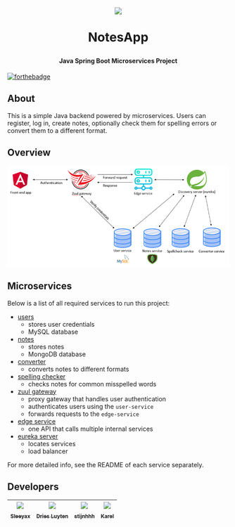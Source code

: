 <h1 align="center">
  <img width="150" src="https://i.imgur.com/goZ8WXF.png" />
  <p>NotesApp</p>
</h1>

<h4 align="center">Java Spring Boot Microservices Project</h4>

[![forthebadge](https://forthebadge.com/images/badges/powered-by-netflix.svg)](https://forthebadge.com)

## About
This is a simple Java backend powered by microservices. Users can register, log in, create notes, optionally check them for spelling errors or convert them to a different format.

## Overview
![topology](img/topology.png)

## Microservices
Below is a list of all required services to run this project:
* [users](user-service)
  * stores user credentials
  * MySQL database
* [notes](note-service)
  * stores notes
  * MongoDB database
* [converter](converter-service)
  * converts notes to different formats
* [spelling checker](spell-check-service)
  * checks notes for common misspelled words
* [zuul gateway](zuul-gateway)
  * proxy gateway that handles user authentication
  * authenticates users using the `user-service`
  * forwards requests to the `edge-service`
* [edge service](edge-service)
  * one API that calls multiple internal services
* [eureka server](discovery-server)
  * locates services
  * load balancer

For more detailed info, see the README of each service separately.

## Developers
| [<img src="https://avatars3.githubusercontent.com/u/30344294?s=460&v=4" width="100px;"/><br /><sub><b>Sleeyax</b></sub>](https://github.com/sleeyax)<br /> | [<img src="https://avatars1.githubusercontent.com/u/38490878?s=400&v=4" width="100px;"/><br /><sub><b>Dries Luyten</b></sub>](https://github.com/r0699049)<br /> |[<img src="https://avatars2.githubusercontent.com/u/38656091?s=460&v=4" width="100"/><br /><sub><b>stijnhhh</b></sub>](https://github.com/stijnhhh)<br /> | [<img src="https://avatars3.githubusercontent.com/u/38748248?s=400&v=4" width="100"/><br /><sub><b>Karel</b></sub>](https://github.com/karelroetss)<br />
| :---: | :---: | :---: | :---: | 